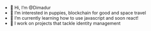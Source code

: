 - 👋 Hi, I’m @Dimadur
- 👀 I’m interested in puppies, blockchain for good and space travel
- 🌱 I’m currently learning how to use javascript and soon react!
- 💞️ I work on projects that tackle identity management 

<!---
Dimadur/Dimadur is a ✨ special ✨ repository because its `README.md` (this file) appears on your GitHub profile.
You can click the Preview link to take a look at your changes.
--->
